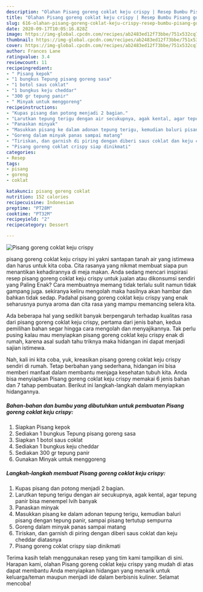 ```yaml
---
description: "Olahan Pisang goreng coklat keju crispy | Resep Bumbu Pisang goreng coklat keju crispy Yang Paling Enak"
title: "Olahan Pisang goreng coklat keju crispy | Resep Bumbu Pisang goreng coklat keju crispy Yang Paling Enak"
slug: 616-olahan-pisang-goreng-coklat-keju-crispy-resep-bumbu-pisang-goreng-coklat-keju-crispy-yang-paling-enak
date: 2020-09-17T10:05:16.828Z
image: https://img-global.cpcdn.com/recipes/ab2483ed12f73bbe/751x532cq70/pisang-goreng-coklat-keju-crispy-foto-resep-utama.jpg
thumbnail: https://img-global.cpcdn.com/recipes/ab2483ed12f73bbe/751x532cq70/pisang-goreng-coklat-keju-crispy-foto-resep-utama.jpg
cover: https://img-global.cpcdn.com/recipes/ab2483ed12f73bbe/751x532cq70/pisang-goreng-coklat-keju-crispy-foto-resep-utama.jpg
author: Frances Lane
ratingvalue: 3.4
reviewcount: 11
recipeingredient:
- " Pisang kepok"
- "1 bungkus Tepung pisang goreng sasa"
- "1 botol saus coklat"
- "1 bungkus keju cheddar"
- "300 gr tepung panir"
- " Minyak untuk menggoreng"
recipeinstructions:
- "Kupas pisang dan potong menjadi 2 bagian."
- "Larutkan tepung terigu dengan air secukupnya, agak kental, agar tepung panir bisa menempel lvih banyak"
- "Panaskan minyak"
- "Masukkan pisang ke dalam adonan tepung terigu, kemudian baluri pisang dengan tepung panir, sampai pisang tertutup sempurna"
- "Goreng dalam minyak panas sampai matang"
- "Tiriskan, dan garnish di piring dengan diberi saus coklat dan keju cheddar diatasnya"
- "Pisang goreng coklat crispy siap dinikmati"
categories:
- Resep
tags:
- pisang
- goreng
- coklat

katakunci: pisang goreng coklat 
nutrition: 152 calories
recipecuisine: Indonesian
preptime: "PT28M"
cooktime: "PT32M"
recipeyield: "2"
recipecategory: Dessert

---
```



![Pisang goreng coklat keju crispy](https://img-global.cpcdn.com/recipes/ab2483ed12f73bbe/751x532cq70/pisang-goreng-coklat-keju-crispy-foto-resep-utama.jpg)


pisang goreng coklat keju crispy ini yakni santapan tanah air yang istimewa dan harus untuk kita coba. Cita rasanya yang nikmat membuat siapa pun menantikan kehadirannya di meja makan.
Anda sedang mencari inspirasi resep pisang goreng coklat keju crispy untuk jualan atau dikonsumsi sendiri yang Paling Enak? Cara membuatnya memang tidak terlalu sulit namun tidak gampang juga. sekiranya keliru mengolah maka hasilnya akan hambar dan bahkan tidak sedap. Padahal pisang goreng coklat keju crispy yang enak seharusnya punya aroma dan cita rasa yang mampu memancing selera kita.



Ada beberapa hal yang sedikit banyak berpengaruh terhadap kualitas rasa dari pisang goreng coklat keju crispy, pertama dari jenis bahan, kedua pemilihan bahan segar hingga cara mengolah dan menyajikannya. Tak perlu pusing kalau mau menyiapkan pisang goreng coklat keju crispy enak di rumah, karena asal sudah tahu triknya maka hidangan ini dapat menjadi sajian istimewa.


Nah, kali ini kita coba, yuk, kreasikan pisang goreng coklat keju crispy sendiri di rumah. Tetap berbahan yang sederhana, hidangan ini bisa memberi manfaat dalam membantu menjaga kesehatan tubuh kita. Anda bisa menyiapkan Pisang goreng coklat keju crispy memakai 6 jenis bahan dan 7 tahap pembuatan. Berikut ini langkah-langkah dalam menyiapkan hidangannya.

<!--inarticleads1-->

##### Bahan-bahan dan bumbu yang dibutuhkan untuk pembuatan Pisang goreng coklat keju crispy:

1. Siapkan  Pisang kepok
1. Sediakan 1 bungkus Tepung pisang goreng sasa
1. Siapkan 1 botol saus coklat
1. Sediakan 1 bungkus keju cheddar
1. Sediakan 300 gr tepung panir
1. Gunakan  Minyak untuk menggoreng




<!--inarticleads2-->

##### Langkah-langkah membuat Pisang goreng coklat keju crispy:

1. Kupas pisang dan potong menjadi 2 bagian.
1. Larutkan tepung terigu dengan air secukupnya, agak kental, agar tepung panir bisa menempel lvih banyak
1. Panaskan minyak
1. Masukkan pisang ke dalam adonan tepung terigu, kemudian baluri pisang dengan tepung panir, sampai pisang tertutup sempurna
1. Goreng dalam minyak panas sampai matang
1. Tiriskan, dan garnish di piring dengan diberi saus coklat dan keju cheddar diatasnya
1. Pisang goreng coklat crispy siap dinikmati




Terima kasih telah menggunakan resep yang tim kami tampilkan di sini. Harapan kami, olahan Pisang goreng coklat keju crispy yang mudah di atas dapat membantu Anda menyiapkan hidangan yang menarik untuk keluarga/teman maupun menjadi ide dalam berbisnis kuliner. Selamat mencoba!
